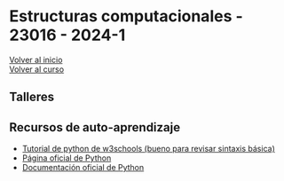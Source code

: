 # Estructuras computacionales - 23016 - 2024-1

[Volver al inicio](./intro.md)\
[Volver al curso](./estructurasc.md)

## Talleres



## Recursos de auto-aprendizaje

- [Tutorial de python de w3schools (bueno para revisar sintaxis básica)](https://www.w3schools.com/python/default.asp)
- [Página oficial de Python](https://www.python.org/)
- [Documentación oficial de Python](https://docs.python.org/3/)